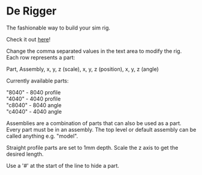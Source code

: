 # De Rigger

The fashionable way to build your sim rig.

Check it out [here](https://derigger.glitch.me/)!

Change the comma separated values in the text area to modify the rig.  
Each row represents a part:  

Part, Assembly, x, y, z (scale), x, y, z (position), x, y, z (angle)

Currently available parts:  

"8040" - 8040 profile  
"4040" - 4040 profile  
"c8040" - 8040 angle  
"c4040" - 4040 angle  

Assemblies are a combination of parts that can also be used as a part.
Every part must be in an assembly. The top level or default assembly can be called anything e.g. "model".

Straight profile parts are set to 1mm depth. Scale the z axis to get the desired length.

Use a '#' at the start of the line to hide a part.
